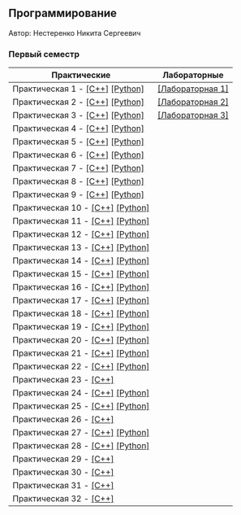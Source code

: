 ## Программирование

Автор: Нестеренко Никита Сергеевич

### Первый семестр

| Практические | Лабораторные |
| ------------ | ------------ |
| Практическая 1 - [[C++]](./Practice/O%201/C++/) [[Python]](./Practice/O%201/Python/) | [[Лабораторная 1]](./Lab/01/) |
| Практическая 2 - [[C++]](./Practice/O%202/C++/) [[Python]](./Practice/O%202/Python/) | [[Лабораторная 2]](./Lab/02/) |
| Практическая 3 - [[C++]](./Practice/O%203/C++/) [[Python]](./Practice/O%203/Python/) | [[Лабораторная 3]](./Lab/03/) |
| Практическая 4 - [[C++]](./Practice/O%204/C++/) [[Python]](./Practice/O%204/Python/) | |
| Практическая 5 - [[C++]](./Practice/O%205/C++/) [[Python]](./Practice/O%205/Python/) | |
| Практическая 6 - [[C++]](./Practice/O%206/C++/) [[Python]](./Practice/O%206/Python/) | |
| Практическая 7 - [[C++]](./Practice/O%207/C++/) [[Python]](./Practice/O%207/Python/) | |
| Практическая 8 - [[C++]](./Practice/O%208/C++/) [[Python]](./Practice/O%208/Python/) | |
| Практическая 9 - [[C++]](./Practice/O%209/C++/) [[Python]](./Practice/O%209/Python/) | |
| Практическая 10 - [[C++]](./Practice/O10/C++/) [[Python]](./Practice/O10/Python/) | |
| Практическая 11 - [[C++]](./Practice/O11/C++/) [[Python]](./Practice/O11/Python/) | |
| Практическая 12 - [[C++]](./Practice/O12/C++/) [[Python]](./Practice/O12/Python/) | |
| Практическая 13 - [[C++]](./Practice/O13/C++/) [[Python]](./Practice/O13/Python/) | |
| Практическая 14 - [[C++]](./Practice/O14/C++/) [[Python]](./Practice/O14/Python/) | |
| Практическая 15 - [[C++]](./Practice/O15/C++/) [[Python]](./Practice/O15/Python/) | |
| Практическая 16 - [[C++]](./Practice/O16/C++/) [[Python]](./Practice/O16/Python/) | |
| Практическая 17 - [[C++]](./Practice/O17/C++/) [[Python]](./Practice/O17/Python/) | |
| Практическая 18 - [[C++]](./Practice/O18/C++/) [[Python]](./Practice/O18/Python/) | |
| Практическая 19 - [[C++]](./Practice/O19/C++/) [[Python]](./Practice/O19/Python/) | |
| Практическая 20 - [[C++]](./Practice/O20/C++/) [[Python]](./Practice/O20/Python/) | |
| Практическая 21 - [[C++]](./Practice/O21/C++/) [[Python]](./Practice/O21/Python/) | |
| Практическая 22 - [[C++]](./Practice/O22/C++/) [[Python]](./Practice/O22/Python/) | |
| Практическая 23 - [[C++]](./Practice/O23/C++/) | |
| Практическая 24 - [[C++]](./Practice/O24/C++/) [[Python]](./Practice/O24/Pyton/) | |
| Практическая 25 - [[C++]](./Practice/O25/C++/) [[Python]](./Practice/O25/Pyton/) | |
| Практическая 26 - [[C++]](./Practice/O26/C++/) | |
| Практическая 27 - [[C++]](./Practice/O27/C++/) [[Python]](./Practice/O27/Pyton/) | |
| Практическая 28 - [[C++]](./Practice/O28/C++/) [[Python]](./Practice/O28/Pyton/) | |
| Практическая 29 - [[C++]](./Practice/O29/C++/) | |
| Практическая 30 - [[C++]](./Practice/O30/O30/) | |
| Практическая 31 - [[C++]](./Practice/O31/O31/) | |
| Практическая 32 - [[C++]](./Practice/O32/O32/) | |